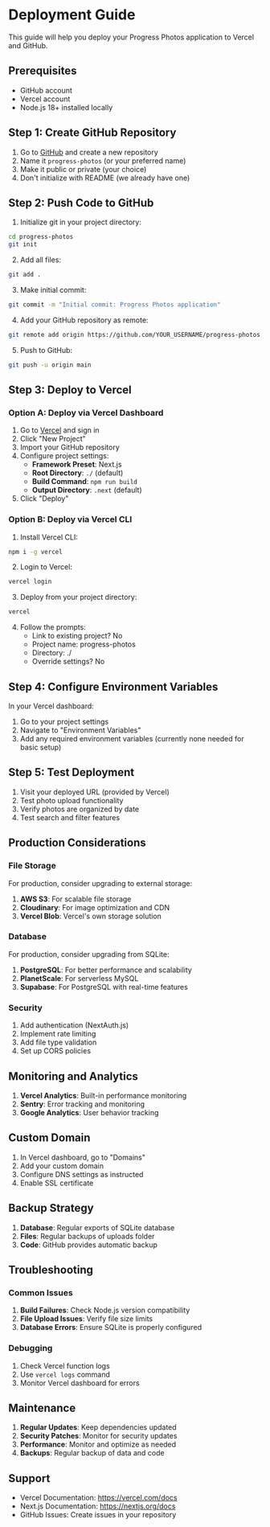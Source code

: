 # Deployment Guide

This guide will help you deploy your Progress Photos application to Vercel and GitHub.

## Prerequisites

- GitHub account
- Vercel account
- Node.js 18+ installed locally

## Step 1: Create GitHub Repository

1. Go to [GitHub](https://github.com) and create a new repository
2. Name it `progress-photos` (or your preferred name)
3. Make it public or private (your choice)
4. Don't initialize with README (we already have one)

## Step 2: Push Code to GitHub

1. Initialize git in your project directory:
```bash
cd progress-photos
git init
```

2. Add all files:
```bash
git add .
```

3. Make initial commit:
```bash
git commit -m "Initial commit: Progress Photos application"
```

4. Add your GitHub repository as remote:
```bash
git remote add origin https://github.com/YOUR_USERNAME/progress-photos.git
```

5. Push to GitHub:
```bash
git push -u origin main
```

## Step 3: Deploy to Vercel

### Option A: Deploy via Vercel Dashboard

1. Go to [Vercel](https://vercel.com) and sign in
2. Click "New Project"
3. Import your GitHub repository
4. Configure project settings:
   - **Framework Preset**: Next.js
   - **Root Directory**: `./` (default)
   - **Build Command**: `npm run build`
   - **Output Directory**: `.next` (default)
5. Click "Deploy"

### Option B: Deploy via Vercel CLI

1. Install Vercel CLI:
```bash
npm i -g vercel
```

2. Login to Vercel:
```bash
vercel login
```

3. Deploy from your project directory:
```bash
vercel
```

4. Follow the prompts:
   - Link to existing project? No
   - Project name: progress-photos
   - Directory: ./
   - Override settings? No

## Step 4: Configure Environment Variables

In your Vercel dashboard:

1. Go to your project settings
2. Navigate to "Environment Variables"
3. Add any required environment variables (currently none needed for basic setup)

## Step 5: Test Deployment

1. Visit your deployed URL (provided by Vercel)
2. Test photo upload functionality
3. Verify photos are organized by date
4. Test search and filter features

## Production Considerations

### File Storage

For production, consider upgrading to external storage:

1. **AWS S3**: For scalable file storage
2. **Cloudinary**: For image optimization and CDN
3. **Vercel Blob**: Vercel's own storage solution

### Database

For production, consider upgrading from SQLite:

1. **PostgreSQL**: For better performance and scalability
2. **PlanetScale**: For serverless MySQL
3. **Supabase**: For PostgreSQL with real-time features

### Security

1. Add authentication (NextAuth.js)
2. Implement rate limiting
3. Add file type validation
4. Set up CORS policies

## Monitoring and Analytics

1. **Vercel Analytics**: Built-in performance monitoring
2. **Sentry**: Error tracking and monitoring
3. **Google Analytics**: User behavior tracking

## Custom Domain

1. In Vercel dashboard, go to "Domains"
2. Add your custom domain
3. Configure DNS settings as instructed
4. Enable SSL certificate

## Backup Strategy

1. **Database**: Regular exports of SQLite database
2. **Files**: Regular backups of uploads folder
3. **Code**: GitHub provides automatic backup

## Troubleshooting

### Common Issues

1. **Build Failures**: Check Node.js version compatibility
2. **File Upload Issues**: Verify file size limits
3. **Database Errors**: Ensure SQLite is properly configured

### Debugging

1. Check Vercel function logs
2. Use `vercel logs` command
3. Monitor Vercel dashboard for errors

## Maintenance

1. **Regular Updates**: Keep dependencies updated
2. **Security Patches**: Monitor for security updates
3. **Performance**: Monitor and optimize as needed
4. **Backups**: Regular backup of data and code

## Support

- Vercel Documentation: https://vercel.com/docs
- Next.js Documentation: https://nextjs.org/docs
- GitHub Issues: Create issues in your repository
